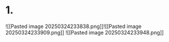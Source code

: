 # 1.
![[Pasted image 20250324233838.png]]![[Pasted image 20250324233909.png]]
![[Pasted image 20250324233948.png]]

